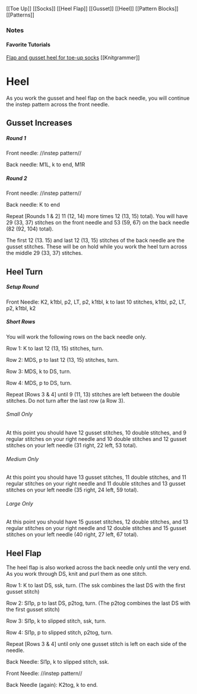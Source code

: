 [[Toe Up]] [[Socks]] [[Heel Flap]] [[Gusset]] [[Heel]] [[Pattern Blocks]] [[Patterns]]


### Notes
#### Favorite Tutorials
[Flap and gusset heel for toe-up socks](https://www.knitgrammer.com/blog/gusset-heel-recipe-for-toe-up-socks/) [[Knitgrammer]]

# Heel

As you work the gusset and heel flap on the back needle, you will continue the instep pattern across the front needle.

## Gusset Increases

##### Round 1

Front needle: //instep pattern//

Back needle: M1L, k to end, M1R

##### Round 2

Front needle: //instep pattern//

Back needle: K to end

Repeat [Rounds 1 & 2] 11 (12, 14) more times 12 (13, 15) total). You will have 29 (33, 37) stitches on the front needle and 53 (59, 67) on the back needle (82 (92, 104) total).

The first 12 (13. 15) and last 12 (13, 15) stitches of the back needle are the gusset stitches. These will be on hold while you work the heel turn across the middle 29 (33, 37) stitches.

## Heel Turn

##### Setup Round

Front Needle: K2, k1tbl, p2, LT, p2, k1tbl, k to last 10 stitches, k1tbl, p2, LT, p2, k1tbl, k2

##### Short Rows

You will work the following rows on the back needle only.

Row 1: K to last 12 (13, 15) stitches, turn.

Row 2: MDS, p to last 12 (13, 15) stitches, turn.

Row 3: MDS, k to DS, turn.

Row 4: MDS, p to DS, turn.

Repeat [Rows 3 & 4] until 9 (11, 13) stitches are left between the double stitches. Do not turn after the last row (a Row 3).

###### Small Only

At this point you should have 12 gusset stitches, 10 double stitches, and 9 regular stitches on your right needle and 10 double stitches and 12 gusset stitches on your left needle (31 right, 22 left, 53 total).

###### Medium Only

At this point you should have 13 gusset stitches, 11 double stitches, and 11 regular stitches on your right needle and 11 double stitches and 13 gusset stitches on your left needle (35 right, 24 left, 59 total).

###### Large Only

At this point you should have 15 gusset stitches, 12 double stitches, and 13 regular stitches on your right needle and 12 double stitches and 15 gusset stitches on your left needle (40 right, 27 left, 67 total).

## Heel Flap

The heel flap is also worked across the back needle only until the very end. As you work through DS, knit and purl them as one stitch.

Row 1: K to last DS, ssk, turn. (The ssk combines the last DS with the first gusset stitch)

Row 2: Sl1p, p to last DS, p2tog, turn. (The p2tog combines the last DS with the first gusset stitch)

Row 3: Sl1p, k to slipped stitch, ssk, turn.

Row 4: Sl1p, p to slipped stitch, p2tog, turn.

Repeat [Rows 3 & 4] until only one gusset stitch is left on each side of the needle.

Back Needle: Sl1p, k to slipped stitch, ssk.

Front Needle: //instep pattern//

Back Needle (again): K2tog, k to end.